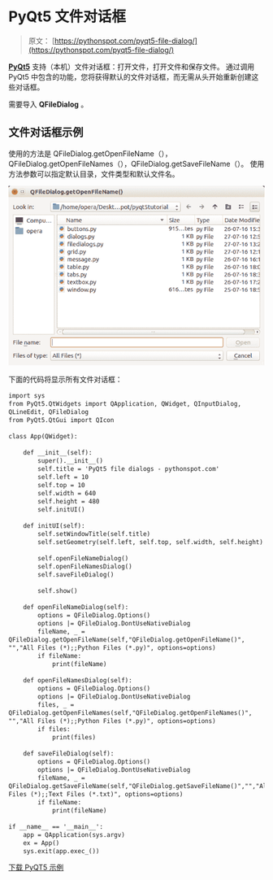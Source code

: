 # PyQt5 文件对话框

> 原文： [https://pythonspot.com/pyqt5-file-dialog/](https://pythonspot.com/pyqt5-file-dialog/)

[**PyQt5**](https://pythonspot.com/pyqt5/) 支持（本机）文件对话框：打开文件，打开文件和保存文件。 通过调用 PyQt5 中包含的功能，您将获得默认的文件对话框，而无需从头开始重新创建这些对话框。

需要导入 **QFileDialog** 。

## 文件对话框示例

使用的方法是 QFileDialog.getOpenFileName（），QFileDialog.getOpenFileNames（），QFileDialog.getSaveFileName（）。 使用方法参数可以指定默认目录，文件类型和默认文件名。

![pyqt5-open-file-dialog](img/c145c7271f700e11aa378a211bb94dff.jpg)

下面的代码将显示所有文件对话框：

```
import sys
from PyQt5.QtWidgets import QApplication, QWidget, QInputDialog, QLineEdit, QFileDialog
from PyQt5.QtGui import QIcon

class App(QWidget):

    def __init__(self):
        super().__init__()
        self.title = 'PyQt5 file dialogs - pythonspot.com'
        self.left = 10
        self.top = 10
        self.width = 640
        self.height = 480
        self.initUI()

    def initUI(self):
        self.setWindowTitle(self.title)
        self.setGeometry(self.left, self.top, self.width, self.height)

        self.openFileNameDialog()
        self.openFileNamesDialog()
        self.saveFileDialog()

        self.show()

    def openFileNameDialog(self):
        options = QFileDialog.Options()
        options |= QFileDialog.DontUseNativeDialog
        fileName, _ = QFileDialog.getOpenFileName(self,"QFileDialog.getOpenFileName()", "","All Files (*);;Python Files (*.py)", options=options)
        if fileName:
            print(fileName)

    def openFileNamesDialog(self):
        options = QFileDialog.Options()
        options |= QFileDialog.DontUseNativeDialog
        files, _ = QFileDialog.getOpenFileNames(self,"QFileDialog.getOpenFileNames()", "","All Files (*);;Python Files (*.py)", options=options)
        if files:
            print(files)

    def saveFileDialog(self):
        options = QFileDialog.Options()
        options |= QFileDialog.DontUseNativeDialog
        fileName, _ = QFileDialog.getSaveFileName(self,"QFileDialog.getSaveFileName()","","All Files (*);;Text Files (*.txt)", options=options)
        if fileName:
            print(fileName)

if __name__ == '__main__':
    app = QApplication(sys.argv)
    ex = App()
    sys.exit(app.exec_())

```

[下载 PyQT5 示例](https://pythonspot.com/download-pyqt5-examples/)
